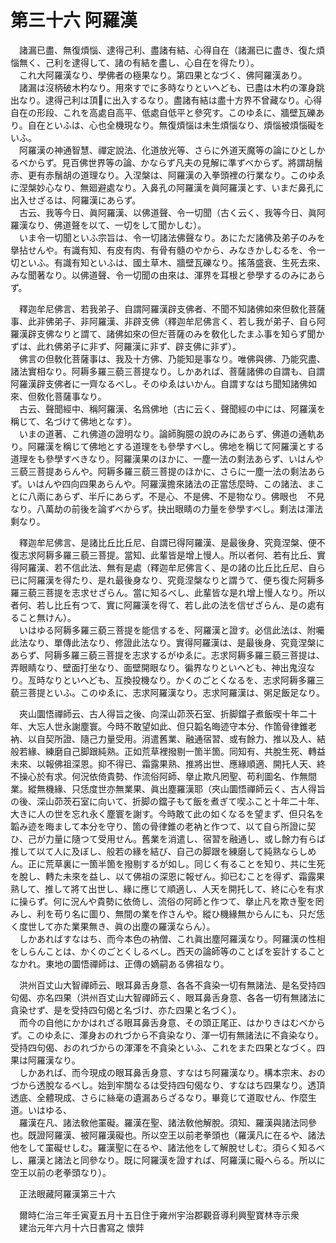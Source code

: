 # 第三十六 阿羅漢
　諸漏已盡、無復煩惱、逮得己利、盡諸有結、心得自在（諸漏已に盡き、復た煩惱無く、己利を逮得して、諸の有結を盡し、心自在を得たり）。  
　これ大阿羅漢なり、學佛者の極果なり。第四果となづく、佛阿羅漢あり。  
　諸漏は沒柄破木杓なり。用來すでに多時なりといへども、已盡は木杓の渾身跳出なり。逮得己利は頂𩕳に出入するなり。盡諸有結は盡十方界不曾藏なり。心得自在の形段、これを高處自高平、低處自低平と參究す。このゆゑに、牆壁瓦礫あり。自在といふは、心也全機現なり。無復煩惱は未生煩惱なり、煩惱被煩惱礙をいふ。  
　阿羅漢の神通智慧、禪定說法、化道放光等、さらに外道天魔等の論にひとしかるべからず。見百佛世界等の論、かならず凡夫の見解に準ずべからず。將謂胡鬚赤、更有赤鬚胡の道理なり。入涅槃は、阿羅漢の入拳頭裡の行業なり。このゆゑに涅槃妙心なり、無廻避處なり。入鼻孔の阿羅漢を眞阿羅漢とす、いまだ鼻孔に出入せざるは、阿羅漢にあらず。  
　古云、我等今日、眞阿羅漢、以佛道聲、令一切聞（古く云く、我等今日、眞阿羅漢なり、佛道聲を以て、一切をして聞かしむ）。  
　いま令一切聞といふ宗旨は、令一切諸法佛聲なり。あにただ諸佛及弟子のみを擧拈せんや。有識有知、有皮有肉、有骨有髓のやから、みなきかしむるを、令一切といふ。有識有知といふは、國土草木、牆壁瓦礫なり。搖落盛衰、生死去來、みな聞著なり。以佛道聲、令一切聞の由來は、渾界を耳根と參學するのみにあらず。  
  
　釋迦牟尼佛言、若我弟子、自謂阿羅漢辟支佛者、不聞不知諸佛如來但敎化菩薩事、此非佛弟子、非阿羅漢、非辟支佛（釋迦牟尼佛言く、若し我が弟子、自ら阿羅漢辟支佛なりと謂て、諸佛如來の但だ菩薩のみを敎化したまふ事を知らず聞かずは、此れ佛弟子に非ず、阿羅漢に非ず、辟支佛に非ず）。  
　佛言の但敎化菩薩事は、我及十方佛、乃能知是事なり。唯佛與佛、乃能究盡、諸法實相なり。阿耨多羅三藐三菩提なり。しかあれば、菩薩諸佛の自謂も、自謂阿羅漢辟支佛者に一齊なるべし。そのゆゑはいかん。自謂すなはち聞知諸佛如來、但敎化菩薩事なり。  
　古云、聲聞經中、稱阿羅漢、名爲佛地（古に云く、聲聞經の中には、阿羅漢を稱じて、名づけて佛地となす）。  
　いまの道著、これ佛道の證明なり。論師胸臆の說のみにあらず、佛道の通軌あり。阿羅漢を稱じて佛地とする道理をも參學すべし。佛地を稱じて阿羅漢とする道理をも參學すべきなり。阿羅漢果のほかに、一塵一法の剩法あらず、いはんや三藐三菩提あらんや。阿耨多羅三藐三菩提のほかに、さらに一塵一法の剩法あらず。いはんや四向四果あらんや。阿羅漢擔來諸法の正當恁麼時、この諸法、まことに八兩にあらず、半斤にあらず。不是心、不是佛、不是物なり。佛眼也<img width="16" height="16" src="_ceY1t1_.png" border="0">不見なり。八萬劫の前後を論ずべからず。抉出眼睛の力量を參學すべし。剩法は渾法剩なり。  
  
　釋迦牟尼佛言、是諸比丘比丘尼、自謂已得阿羅漢、是最後身、究竟涅槃、便不復志求阿耨多羅三藐三菩提。當知、此輩皆是增上慢人。所以者何、若有比丘、實得阿羅漢、若不信此法、無有是處（釋迦牟尼佛言く、是の諸の比丘比丘尼、自ら已に阿羅漢を得たり、是れ最後身なり、究竟涅槃なりと謂うて、便ち復た阿耨多羅三藐三菩提を志求せざらん。當に知るべし、此輩皆な是れ增上慢人なり。所以者何、若し比丘有つて、實に阿羅漢を得て、若し此の法を信ぜざらん、是の處有ること無けん）。  
　いはゆる阿耨多羅三藐三菩提を能信するを、阿羅漢と證す。必信此法は、附囑此法なり、單傳此法なり、修證此法なり。實得阿羅漢は、是最後身、究竟涅槃にあらず、阿耨多羅三藐三菩提を志求するがゆゑに。志求阿耨多羅三藐三菩提は、弄眼睛なり、壁面打坐なり、面壁開眼なり。徧界なりといへども、神出鬼沒なり。亙時なりといへども、互換投機なり。かくのごとくなるを、志求阿耨多羅三藐三菩提といふ。このゆゑに、志求阿羅漢なり。志求阿羅漢は、粥足飯足なり。  
  
　夾山圜悟禪師云、古人得旨之後、向深山茆茨石室、折脚鐺子煮飯喫十年二十年、大忘人世永謝塵寰。今時不敢望如此、但只韜名晦迹守本分、作箇骨律錐老衲、以自契所證、隨己力量受用。消遣舊業、融通宿習󠄁、或有餘力、推以及人、結般若緣、練磨自己脚跟純熟。正如荒草裡撥剔一箇半箇。同知有、共脫生死、轉益未來、以報佛祖深恩。抑不得已、霜露果熟、推將出世、應緣順適、開托人天、終不操心於有求。何況依倚貴勢、作流俗阿師、擧止欺凡罔聖、苟利圖名、作無間業。縱無機緣、只恁度世亦無業果、眞出塵羅漢耶（夾山圜悟禪師云く、古人得旨の後、深山茆茨石室に向いて、折脚の鐺子もて飯を煮ぎて喫ふこと十年二十年、大きに人の世を忘れ永く塵寰を謝す。今時敢て此の如くなるを望まず、但只名を韜み迹を晦まして本分を守り、箇の骨律錐の老衲と作つて、以て自ら所證に契ひ、己が力量に隨つて受用せん。舊業を消遣し、宿習󠄁を融通し、或し餘力有らば推して以て人に及ぼし、般若の緣を結び、自己の脚跟を練磨して純熟ならしめん。正に荒草裏に一箇半箇を撥剔するが如し。同じく有ることを知り、共に生死を脫し、轉た未來を益し、以て佛祖の深恩に報ぜん。抑已むことを得ず、霜露果熟して、推して將て出世し、緣に應じて順適し、人天を開托して、終に心を有求に操らず。何に況んや貴勢に依倚し、流俗の阿師と作つて、擧止凡を欺き聖を罔みし、利を苟り名に圖り、無間の業を作さんや。縱ひ機緣無からんにも、只だ恁く度世して亦た業果無き、眞の出塵の羅漢ならん）。  
　しかあればすなはち、而今本色の衲僧、これ眞出塵阿羅漢なり。阿羅漢の性相をしらんことは、かくのごとくしるべし。西天の論師等のことばを妄計することなかれ。東地の圜悟禪師は、正傳の嫡嗣ある佛祖なり。  
  
　洪州百丈山大智禪師云、眼耳鼻舌身意、各各不貪染一切有無諸法、是名受持四句偈、亦名四果（洪州百丈山大智禪師云く、眼耳鼻舌身意、各各一切有無諸法に貪染せず、是を受持四句偈と名づけ、亦た四果と名づく）。  
　而今の自他にかかはれざる眼耳鼻舌身意、その頭正尾正、はかりきはむべからず。このゆゑに、渾身おのれづから不貪染なり、渾一切有無諸法に不貪染なり。受持四句偈、おのれづからの渾渾を不貪染といふ、これをまた四果となづく。四果は阿羅漢なり。  
　しかあれば、而今現成の眼耳鼻舌身意、すなはち阿羅漢なり。構本宗末、おのづから透脫なるべし。始到牢關なるは受持四句偈なり、すなはち四果なり。透頂透底、全體現成、さらに絲毫の遺漏あらざるなり。畢竟じて道取せん、作麼生道。いはゆる、  
　羅漢在凡、諸法敎他罣礙。羅漢在聖、諸法敎他解脫。須知、羅漢與諸法同參也。既證阿羅漢、被阿羅漢礙也。所以空王以前老拳頭也（羅漢凡に在るや、諸法他をして罣礙せしむ。羅漢聖に在るや、諸法他をして解脫せしむ。須らく知るべし、羅漢と諸法と同參なり。既に阿羅漢を證すれば、阿羅漢に礙へらる。所以に空王以前の老拳頭なり）。  
  
　正法眼藏阿羅漢第三十六  
  
　爾時仁治三年壬寅夏五月十五日住于雍州宇治郡觀音導利興聖寶林寺示衆  
　建治元年六月十六日書寫之 懷弉